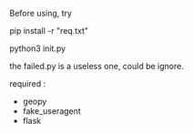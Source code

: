 Before using, try 

pip install -r "req.txt"

python3 init.py

the failed.py is a useless one, could be ignore.

required : 
- geopy
- fake_useragent
- flask